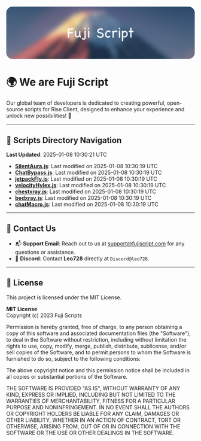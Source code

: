 ![Banner](.github/b.webp)

# 🌍 **We are Fuji Script**

Our global team of developers is dedicated to creating powerful, open-source scripts for Rise Client, designed to enhance your experience and unlock new possibilities! 🌟

---
<!-- SCRIPTS_NAVIGATION_START -->
## 📂 **Scripts Directory Navigation**

**Last Updated**: 2025-01-08 10:30:21 UTC

- **[SilentAura.js](scripts/SilentAura.js)**: Last modified on 2025-01-08 10:30:19 UTC
- **[ChatBypass.js](scripts/ChatBypass.js)**: Last modified on 2025-01-08 10:30:19 UTC
- **[jetpackFly.js](scripts/jetpackFly.js)**: Last modified on 2025-01-08 10:30:19 UTC
- **[velocityHylex.js](scripts/velocityHylex.js)**: Last modified on 2025-01-08 10:30:19 UTC
- **[chestxray.js](scripts/chestxray.js)**: Last modified on 2025-01-08 10:30:19 UTC
- **[bedxray.js](scripts/bedxray.js)**: Last modified on 2025-01-08 10:30:19 UTC
- **[chatMacro.js](scripts/chatMacro.js)**: Last modified on 2025-01-08 10:30:19 UTC

<!-- SCRIPTS_NAVIGATION_END -->

---

## 💬 **Contact Us**  
- 📬 **Support Email**: Reach out to us at [support@fujiscript.com](mailto:support@fujiscript.com) for any questions or assistance.  
- 💬 **Discord**: Contact **Leo728** directly at `Discord@leo728`.

---

## 📜 **License**

This project is licensed under the MIT License.  

**MIT License**  
Copyright (c) 2023 Fuji Scripts  

Permission is hereby granted, free of charge, to any person obtaining a copy of this software and associated documentation files (the "Software"), to deal in the Software without restriction, including without limitation the rights to use, copy, modify, merge, publish, distribute, sublicense, and/or sell copies of the Software, and to permit persons to whom the Software is furnished to do so, subject to the following conditions:  

The above copyright notice and this permission notice shall be included in all copies or substantial portions of the Software.  

THE SOFTWARE IS PROVIDED "AS IS", WITHOUT WARRANTY OF ANY KIND, EXPRESS OR IMPLIED, INCLUDING BUT NOT LIMITED TO THE WARRANTIES OF MERCHANTABILITY, FITNESS FOR A PARTICULAR PURPOSE AND NONINFRINGEMENT. IN NO EVENT SHALL THE AUTHORS OR COPYRIGHT HOLDERS BE LIABLE FOR ANY CLAIM, DAMAGES OR OTHER LIABILITY, WHETHER IN AN ACTION OF CONTRACT, TORT OR OTHERWISE, ARISING FROM, OUT OF OR IN CONNECTION WITH THE SOFTWARE OR THE USE OR OTHER DEALINGS IN THE SOFTWARE.  
